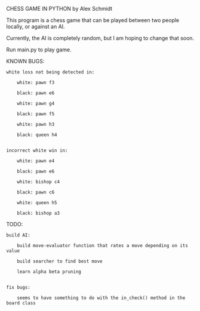 
CHESS GAME IN PYTHON
by Alex Schmidt

This program is a chess game that can be played between two people locally, or against an AI.

Currently, the AI is completely random, but I am hoping to change that soon.

Run main.py to play game.

KNOWN BUGS:

    white loss not being detected in:

        white: pawn f3

        black: pawn e6

        white: pawn g4

        black: pawn f5

        white: pawn h3

        black: queen h4


    incorrect white win in:

        white: pawn e4

        black: pawn e6

        white: bishop c4

        black: pawn c6

        white: queen h5

        black: bishop a3


TODO:

    build AI:

        build move-evaluator function that rates a move depending on its value

        build searcher to find best move

        learn alpha beta pruning


    fix bugs:

        seems to have something to do with the in_check() method in the board class
